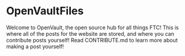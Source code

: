 # OpenVaultFiles

Welcome to OpenVault, the open source hub for all things FTC! This is where all of the posts for the website are stored, and where you can contribute posts yourself! Read CONTRIBUTE.md to learn more about making a post yourself!
